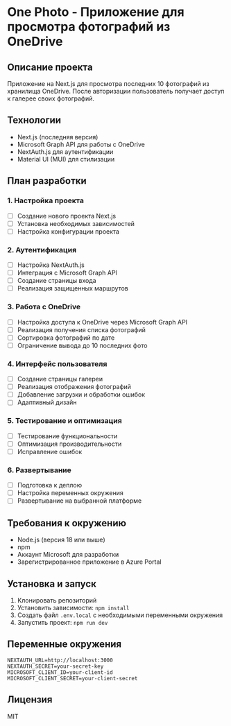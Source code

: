 # One Photo - Приложение для просмотра фотографий из OneDrive

## Описание проекта
Приложение на Next.js для просмотра последних 10 фотографий из хранилища OneDrive. После авторизации пользователь получает доступ к галерее своих фотографий.

## Технологии
- Next.js (последняя версия)
- Microsoft Graph API для работы с OneDrive
- NextAuth.js для аутентификации
- Material UI (MUI) для стилизации

## План разработки

### 1. Настройка проекта
- [ ] Создание нового проекта Next.js
- [ ] Установка необходимых зависимостей
- [ ] Настройка конфигурации проекта

### 2. Аутентификация
- [ ] Настройка NextAuth.js
- [ ] Интеграция с Microsoft Graph API
- [ ] Создание страницы входа
- [ ] Реализация защищенных маршрутов

### 3. Работа с OneDrive
- [ ] Настройка доступа к OneDrive через Microsoft Graph API
- [ ] Реализация получения списка фотографий
- [ ] Сортировка фотографий по дате
- [ ] Ограничение вывода до 10 последних фото

### 4. Интерфейс пользователя
- [ ] Создание страницы галереи
- [ ] Реализация отображения фотографий
- [ ] Добавление загрузки и обработки ошибок
- [ ] Адаптивный дизайн

### 5. Тестирование и оптимизация
- [ ] Тестирование функциональности
- [ ] Оптимизация производительности
- [ ] Исправление ошибок

### 6. Развертывание
- [ ] Подготовка к деплою
- [ ] Настройка переменных окружения
- [ ] Развертывание на выбранной платформе

## Требования к окружению
- Node.js (версия 18 или выше)
- npm
- Аккаунт Microsoft для разработки
- Зарегистрированное приложение в Azure Portal

## Установка и запуск
1. Клонировать репозиторий
2. Установить зависимости: `npm install`
3. Создать файл `.env.local` с необходимыми переменными окружения
4. Запустить проект: `npm run dev`

## Переменные окружения
```
NEXTAUTH_URL=http://localhost:3000
NEXTAUTH_SECRET=your-secret-key
MICROSOFT_CLIENT_ID=your-client-id
MICROSOFT_CLIENT_SECRET=your-client-secret
```

## Лицензия
MIT
